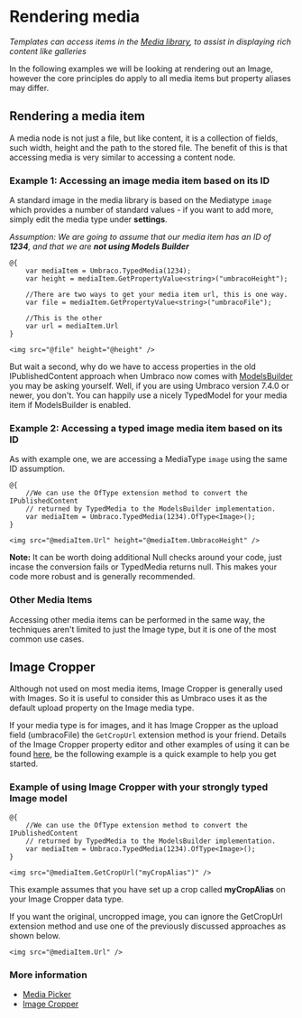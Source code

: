 # Rendering media

_Templates can access items in the [Media library](../../Data/Creating-Media/index.md), to assist in displaying rich content like galleries_

In the following examples we will be looking at rendering out an Image, however the core principles do apply to all media items but property aliases may differ.

## Rendering a media item
A media node is not just a file, but like content, it is a collection of fields, such width, height and the path to the stored file. The benefit of this is that accessing media is very similar to accessing a content node.

### Example 1: Accessing an image media item based on its ID
A standard image in the media library is based on the Mediatype `image` which provides a number of standard values - if you want to add more, simply edit the media type under **settings**.

_Assumption: We are going to assume that our media item has an ID of **1234**, and that we are **not using Models Builder**_

    @{
        var mediaItem = Umbraco.TypedMedia(1234);
        var height = mediaItem.GetPropertyValue<string>("umbracoHeight");

        //There are two ways to get your media item url, this is one way.
        var file = mediaItem.GetPropertyValue<string>("umbracoFile");

        //This is the other
        var url = mediaItem.Url
    }

    <img src="@file" height="@height" />

But wait a second, why do we have to access properties in the old IPublishedContent approach when Umbraco now comes with [ModelsBuilder](../../../Reference/Templating/Modelsbuilder/index.md) you may be asking yourself. Well, if you are using Umbraco version 7.4.0 or newer, you don't. You can happily use a nicely TypedModel for your media item if ModelsBuilder is enabled.

### Example 2: Accessing a typed image media item based on its ID
As with example one, we are accessing a MediaType `image` using the same ID assumption. 

    @{
        //We can use the OfType extension method to convert the IPublishedContent 
        // returned by TypedMedia to the ModelsBuilder implementation.
        var mediaItem = Umbraco.TypedMedia(1234).OfType<Image>();
    }

    <img src="@mediaItem.Url" height="@mediaItem.UmbracoHeight" />

**Note:** It can be worth doing additional Null checks around your code, just incase the conversion fails or TypedMedia returns null. This makes your code more robust and is generally recommended.

### Other Media Items
Accessing other media items can be performed in the same way, the techniques aren't limited to just the Image type, but it is one of the most common use cases.



## Image Cropper
Although not used on most media items, Image Cropper is generally used with Images. So it is useful to consider this as Umbraco uses it as the default upload property on the Image media type.

If your media type is for images, and it has Image Cropper as the upload field (umbracoFile) the `GetCropUrl` extension method is your friend. Details of the Image Cropper property editor and other examples of using it can be found [here](../../Backoffice/Property-Editors/Built-in-Property-Editors/Image-Cropper.md), be the following example is a quick example to help you get started.

### Example of using Image Cropper with your strongly typed Image model

    @{
        //We can use the OfType extension method to convert the IPublishedContent 
        // returned by TypedMedia to the ModelsBuilder implementation.
        var mediaItem = Umbraco.TypedMedia(1234).OfType<Image>();
    }

    <img src="@mediaItem.GetCropUrl("myCropAlias")" />

This example assumes that you have set up a crop called **myCropAlias** on your Image Cropper data type.        

If you want the original, uncropped image, you can ignore the GetCropUrl extension method and use one of the previously discussed approaches as shown below.

    <img src="@mediaItem.Url" />

### More information
- [Media Picker](../../Backoffice/Property-Editors/Built-in-Property-Editors/Media-Picker.md)
- [Image Cropper](../../Backoffice/Property-Editors/Built-in-Property-Editors/Image-Cropper.md)
